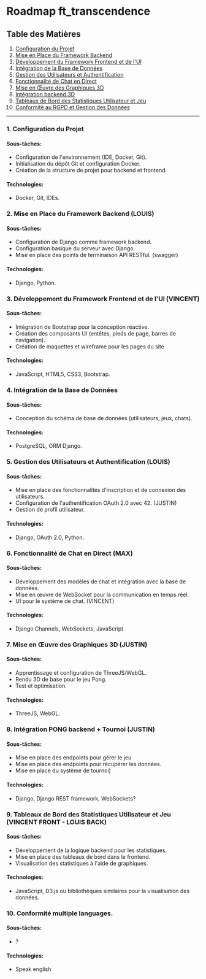 # Roadmap ft_transcendence

## Table des Matières
1. [Configuration du Projet](#1-configuration-du-projet)
2. [Mise en Place du Framework Backend](#2-mise-en-place-du-framework-backend)
3. [Développement du Framework Frontend et de l'UI](#3-développement-du-framework-frontend-et-de-lui)
4. [Intégration de la Base de Données](#4-intégration-de-la-base-de-données)
5. [Gestion des Utilisateurs et Authentification](#5-gestion-des-utilisateurs-et-authentification)
6. [Fonctionnalité de Chat en Direct](#6-fonctionnalité-de-chat-en-direct)
7. [Mise en Œuvre des Graphiques 3D](#7-mise-en-œuvre-des-graphiques-3d)
8. [Intégration backend 3D](#8-intégration-backend-3d)
9. [Tableaux de Bord des Statistiques Utilisateur et Jeu](#9-tableaux-de-bord-des-statistiques-utilisateur-et-jeu)
10. [Conformité au RGPD et Gestion des Données](#10-conformité-au-rgpd-et-gestion-des-données)

---

### 1. Configuration du Projet
#### Sous-tâches:
  - Configuration de l'environnement (IDE, Docker, Git).
  - Initialisation du dépôt Git et configuration Docker.
  - Création de la structure de projet pour backend et frontend.
#### Technologies:
  - Docker, Git, IDEs.

### 2. Mise en Place du Framework Backend (LOUIS)
#### Sous-tâches:
  - Configuration de Django comme framework backend.
  - Configuration basique du serveur avec Django.
  - Mise en place des points de terminaison API RESTful. (swagger)
#### Technologies:
  - Django, Python.

### 3. Développement du Framework Frontend et de l'UI (VINCENT)
#### Sous-tâches:
  - Intégration de Bootstrap pour la conception réactive.
  - Création des composants UI (entêtes, pieds de page, barres de navigation).
  - Création de maquettes et wireframe pour les pages du site
#### Technologies:
  - JavaScript, HTML5, CSS3, Bootstrap.

### 4. Intégration de la Base de Données
#### Sous-tâches:
  - Conception du schéma de base de données (utilisateurs, jeux, chats).
#### Technologies:
  - PostgreSQL, ORM Django.

### 5. Gestion des Utilisateurs et Authentification (LOUIS)
#### Sous-tâches:
  - Mise en place des fonctionnalités d'inscription et de connexion des utilisateurs.
  - Configuration de l'authentification OAuth 2.0 avec 42. (JUSTIN) 
  - Gestion de profil utilisateur.
#### Technologies:
  - Django, OAuth 2.0, Python.

### 6. Fonctionnalité de Chat en Direct (MAX)
#### Sous-tâches:
  - Développement des modèles de chat et intégration avec la base de données.
  - Mise en œuvre de WebSocket pour la communication en temps réel.
  - UI pour le système de chat. (VINCENT)
#### Technologies:
  - Django Channels, WebSockets, JavaScript.

### 7. Mise en Œuvre des Graphiques 3D (JUSTIN)
#### Sous-tâches:
  - Apprentissage et configuration de ThreeJS/WebGL.
  - Rendu 3D de base pour le jeu Pong.
  - Test et optimisation.
#### Technologies:
  - ThreeJS, WebGL.

### 8. Intégration PONG backend + Tournoi (JUSTIN)
#### Sous-tâches:
  - Mise en place des endpoints pour gérer le jeu
  - Mise en place des endpoints pour récupérer les données.
  - Mise en place du système de tournoi)
#### Technologies:
  - Django, Django REST framework, WebSockets?

### 9. Tableaux de Bord des Statistiques Utilisateur et Jeu (VINCENT FRONT - LOUIS BACK)
#### Sous-tâches:
  - Développement de la logique backend pour les statistiques.
  - Mise en place des tableaux de bord dans le frontend.
  - Visualisation des statistiques à l'aide de graphiques.
#### Technologies:
  - JavaScript, D3.js ou bibliothèques similaires pour la visualisation des données.

### 10. Conformité multiple languages.
#### Sous-tâches:
  - ?
#### Technologies:
  - Speak english
